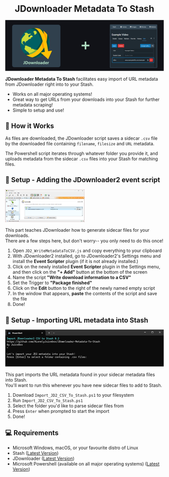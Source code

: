<h1 align="center">JDownloader Metadata To Stash</h1>
<p align="center"><img src="/readme_assets/header.png" ></p>

**JDownloader Metadata To Stash** facilitates easy import of URL metadata from JDownloader right into to your Stash.

* Works on all major operating systems!
* Great way to get URLs from your downloads into your Stash for further metadata scraping!
* Simple to setup and use!

## 🍦 How it Works
As files are downloaded, the JDownloader script saves a sidecar `.csv` file by the downloaded file containing `filename`, `filesize` and `URL` metadata.

The Powershell script iterates through whatever folder you provide it, and uploads metadata from the sidecar `.csv` files into your Stash for matching files.

## 📖 Setup - Adding the JDownloader2 event script
<img src="/readme_assets/JDownloader.png" width="50%" height="50%" >

This part teaches JDownloader how to generate sidecar files for your downloads. <br /> There are a few steps here, but don't worry-- you only need to do this once!

1. Open `JD2_WriteMetadataToCSV.js` and copy everything to your clipboard
2. With JDownloader2 installed, go to JDownloader2's Settings menu and install the **Event Scripter** plugin (if it is not already installed.)
3. Click on the newly installed **Event Scripter** plugin in the Settings menu, and then click on the **"+ Add"** button at the bottom of the screen
4. Name the script **"Write download information to a CSV"**
5. Set the Trigger to **"Package finished"**
6. Click on the **Edit** button to the right of the newly named empty script
7. In the window that appears, **paste** the contents of the script and save the file
8. Done!

## 📖 Setup - Importing URL metadata into Stash
<img src="/readme_assets/import_jd2_csv_to_stash.png" >

This part imports the URL metadata found in your sidecar metadata files into Stash. <br />
You'll want to run this whenever you have new sidecar files to add to Stash.

1. Download `Import_JD2_CSV_To_Stash.ps1` to your filesystem
2. Run `Import_JD2_CSV_To_Stash.ps1` 
3. Select the folder you'd like to parse sidecar files from
4. Press `Enter` when prompted to start the import
5. Done!

## 💻 Requirements
- Microsoft Windows, macOS, or your favourite distro of Linux
- Stash ([Latest Version](https://github.com/stashapp/stash/releases/))
- JDownloader ([Latest Version](https://jdownloader.org/))
- Microsoft Powershell (available on all major operating systems) ([Latest Version](https://learn.microsoft.com/en-us/powershell/scripting/install/installing-powershell))
